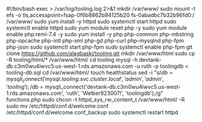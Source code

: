 #!/bin/bash
exec > /var/log/tooling.log 2>&1
mkdir /var/www/
sudo mount -t efs -o tls,accesspoint=fsap-0f6b8862b94125b20 fs-0abadbc7b32b96fd0:/ /var/www/
sudo yum install -y httpd
sudo systemctl start httpd
sudo systemctl enable httpd
sudo yum module reset php -y
sudo yum module enable php:remi-7.4 -y
sudo yum install -y php php-common php-mbstring php-opcache php-intl php-xml php-gd php-curl php-mysqlnd php-fpm php-json
sudo systemctl start php-fpm
sudo systemctl enable php-fpm
git clone https://github.com/alagbaski/tooling.git
mkdir /var/www/html
sudo cp -R tooling/html/*  /var/www/html/
cd tooling
mysql -h devtank-db.c3m0wu4iwvc5.us-west-1.rds.amazonaws.com -u ruth -p toolingdb < tooling-db.sql
cd /var/www/html/
touch healthstatus
sed -i "s/$db = mysqli_connect('mysql.tooling.svc.cluster.local', 'admin', 'admin', 'tooling');/$db = mysqli_connect('devtank-db.c3m0wu4iwvc5.us-west-1.rds.amazonaws.com', 'ruth', 'Welber923007!', 'toolingdb');/g" functions.php
sudo chcon -t httpd_sys_rw_content_t /var/www/html/ -R
sudo mv /etc/httpd/conf.d/welcome.conf /etc/httpd/conf.d/welcome.conf_backup
sudo systemctl restart httpd
